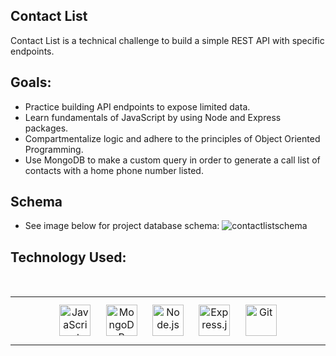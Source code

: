 ## Contact List
Contact List is a technical challenge to build a simple REST API with specific endpoints.




## Goals:
- Practice building API endpoints to expose limited data.
- Learn fundamentals of JavaScript by using Node and Express packages.
- Compartmentalize logic and adhere to the principles of Object Oriented Programming.
- Use MongoDB to make a custom query in order to generate a call list of contacts with a home phone number listed.


## Schema
- See image below for project database schema:
![contactlistschema](https://user-images.githubusercontent.com/95240894/181355139-81193712-2d89-4cb1-b324-36fefd8f3dbc.png)


## Technology Used:
</br>
<table><tr><td valign="top" width="50%">
<div align="center">  
<img style="margin: 10px" src="https://profilinator.rishav.dev/skills-assets/javascript-original.svg" alt="JavaScript" height="50" />  
<img style="margin: 10px" src="https://profilinator.rishav.dev/skills-assets/mongodb-original-wordmark.svg" alt="MongoDB" height="50" />  
<img style="margin: 10px" src="https://profilinator.rishav.dev/skills-assets/nodejs-original-wordmark.svg" alt="Node.js" height="50" />  
<img style="margin: 10px" src="https://profilinator.rishav.dev/skills-assets/express-original-wordmark.svg" alt="Express.js" height="50" />  
<img style="margin: 10px" src="https://profilinator.rishav.dev/skills-assets/git-scm-icon.svg" alt="Git" height="50" />  
</div>

</td></tr></table>

